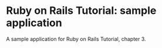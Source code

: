 # Ruby on Rails Tutorial: sample application

A sample application for Ruby on Rails Tutorial, chapter 3.